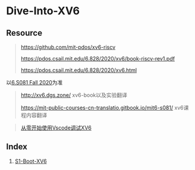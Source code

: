 # Dive-Into-XV6

## Resource



> https://github.com/mit-pdos/xv6-riscv
>
> https://pdos.csail.mit.edu/6.828/2020/xv6/book-riscv-rev1.pdf
>
> https://pdos.csail.mit.edu/6.828/2020/xv6.html



以[6.S081 Fall 2020](https://pdos.csail.mit.edu/6.828/2020/xv6.html)为准



> http://xv6.dgs.zone/   xv6-book以及实验翻译
>
> https://mit-public-courses-cn-translatio.gitbook.io/mit6-s081/    xv6课程内容翻译


> [从零开始使用Vscode调试XV6](https://zhuanlan.zhihu.com/p/501901665)

## Index

1. [S1-Boot-XV6](S1-Boot-XV6.md)
